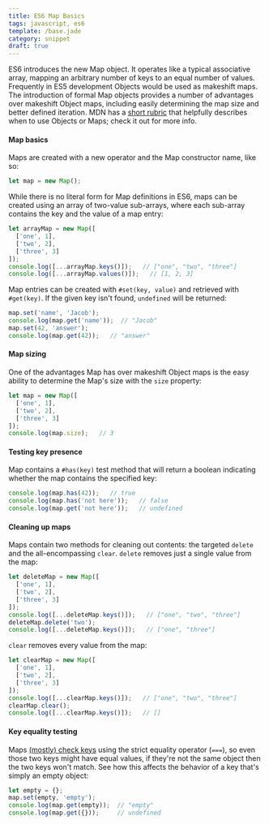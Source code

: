 ```yaml
---
title: ES6 Map Basics
tags: javascript, es6
template: /base.jade
category: snippet
draft: true
---
```


ES6 introduces the new Map object. It operates like a typical associative array, mapping an arbitrary number of keys to an equal number of values. Frequently in ES5 development Objects would be used as makeshift maps. The introduction of formal Map objects provides a number of advantages over makeshift Object maps, including easily determining the map size and better defined iteration. MDN has a [short rubric](https://developer.mozilla.org/en-US/docs/Web/JavaScript/Reference/Global_Objects/Map#Objects_and_maps_compared) that helpfully describes when to use Objects or Maps; check it out for more info.

#### Map basics

Maps are created with a new operator and the Map constructor name, like so:


```javascript
let map = new Map();
```

While there is no literal form for Map definitions in ES6, maps can be created using an array of two-value sub-arrays, where each sub-array contains the key and the value of a map entry:

```javascript
let arrayMap = new Map([
  ['one', 1],
  ['two', 2],
  ['three', 3]
]);
console.log([...arrayMap.keys()]);   // ["one", "two", "three"]
console.log([...arrayMap.values()]);   // [1, 2, 3]
```

Map entries can be created with `#set(key, value)` and retrieved with `#get(key)`. If the given key isn't found, `undefined` will be returned:

```javascript
map.set('name', 'Jacob');
console.log(map.get('name'));  // "Jacob"
map.set(42, 'answer');
console.log(map.get(42));   // "answer"
```

#### Map sizing

One of the advantages Map has over makeshift Object maps is the easy ability to determine the Map's size with the `size` property:

```javascript
let map = new Map([
  ['one', 1],
  ['two', 2],
  ['three', 3]
]);
console.log(map.size);   // 3
```

#### Testing key presence

Map contains a `#has(key)` test method that will return a boolean indicating whether the map contains the specified key:

```javascript
console.log(map.has(42));   // true
console.log(map.has('not here'));   // false
console.log(map.get('not here'));   // undefined
```

#### Cleaning up maps

Maps contain two methods for cleaning out contents: the targeted `delete` and the all-encompassing `clear`. `delete` removes just a single value from the map:

```javascript
let deleteMap = new Map([
  ['one', 1],
  ['two', 2],
  ['three', 3]
]);
console.log([...deleteMap.keys()]);   // ["one", "two", "three"]
deleteMap.delete('two');
console.log([...deleteMap.keys()]);   // ["one", "three"]
```

`clear` removes every value from the map:

```javascript
let clearMap = new Map([
  ['one', 1],
  ['two', 2],
  ['three', 3]
]);
console.log([...clearMap.keys()]);   // ["one", "two", "three"]
clearMap.clear();
console.log([...clearMap.keys()]);   // []  
```

#### Key equality testing

Maps [(mostly) check keys](https://developer.mozilla.org/en-US/docs/Web/JavaScript/Reference/Global_Objects/Map#Key_equality) using the strict equality operator (`===`), so even those two keys might have equal values, if they're not the same object then the two keys won't match. See how this affects the behavior of a key that's simply an empty object:

```javascript
let empty = {};
map.set(empty, 'empty');
console.log(map.get(empty));  // "empty"
console.log(map.get({}));     // undefined
```
